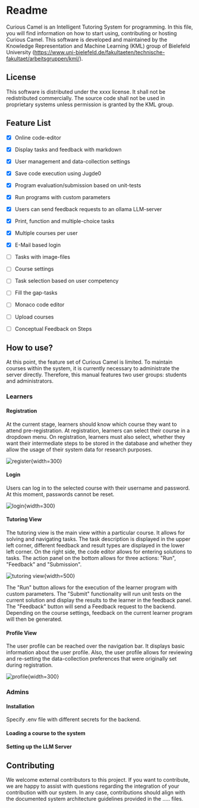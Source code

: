 # Readme

Curious Camel is an Intelligent Tutoring System for programming. In this file, you will find information on how to start using, contributing or hosting Curious Camel. This software is developed and maintained by the Knowledge Representation and Machine Learning (KML) group of Bielefeld University (https://www.uni-bielefeld.de/fakultaeten/technische-fakultaet/arbeitsgruppen/kml/). 

## License

This software is distributed under the xxxx license. It shall not be redistributed commercially. The source code shall not be used in proprietary systems unless permission is granted by the KML group. 

## Feature List

- [x] Online code-editor
- [x] Display tasks and feedback with markdown
- [x] User management and data-collection settings
- [x] Save code execution using Jugde0
- [x] Program evaluation/submission based on unit-tests
- [x] Run programs with custom parameters
- [x] Users can send feedback requests to an ollama LLM-server
- [x] Print, function and multiple-choice tasks
- [x] Multiple courses per user
- [x] E-Mail based login
- [ ] Tasks with image-files
- [ ] Course settings
- [ ] Task selection based on user competency
- [ ] Fill the gap-tasks
- [ ] Monaco code editor
- [ ] Upload courses
- [ ] Conceptual Feedback on Steps


## How to use?

At this point, the feature set of Curious Camel is limited. To maintain courses within the system, it is currently necessary to administrate the server directly. Therefore, this manual features two user groups: students and administrators. 

### Learners

#### Registration

At the current stage, learners should know which course they want to attend pre-registration. At registration, learners can select their course in a dropdown menu. On registration, learners must also select, whether they want their intermediate steps to be stored in the database and whether they allow the usage of their system data for research purposes. 

![register](doc/pictures/register.png "Title Text"){width=300}


#### Login

Users can log in to the selected course with their username and password. At this moment, passwords cannot be reset.

![login](doc/pictures/login.png "Title Text"){width=300}

#### Tutoring View

The tutoring view is the main view within a particular course. It allows for solving and navigating tasks. The task description is displayed in the upper left corner, different feedback and result types are displayed in the lower left corner. On the right side, the code editor allows for entering solutions to tasks. The action panel on the bottom allows for three actions: "Run", "Feedback" and "Submission". 

![tutoring view](doc/pictures/tutoring_view.png "Title Text"){width=500}


The "Run" button allows for the execution of the learner program with custom parameters. The "Submit" functionality will run unit tests on the current solution and display the results to the learner in the feedback panel. The "Feedback" button will send a Feedback request to the backend. Depending on the course settings, feedback on the current learner program will then be generated.

#### Profile View

The user profile can be reached over the navigation bar. It displays basic information about the user profile. Also, the user profile allows for reviewing and re-setting the data-collection preferences that were originally set during registration.


![profile](doc/pictures/profile.png "Title Text"){width=300}

### Admins

#### Installation

Specify .env file with different secrets for the backend.

#### Loading a course to the system

#### Setting up the LLM Server

## Contributing

We welcome external contributors to this project. If you want to contribute, we are happy to assist with questions regarding the integration of your contribution with our system. In any case, contributions should align with the documented system architecture guidelines provided in the ..... files.